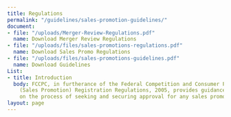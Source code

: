 ```yaml
---
title: Regulations
permalink: "/guidelines/sales-promotion-guidelines/"
document:
- file: "/uploads/Merger-Review-Regulations.pdf"
  name: Download Merger Review Regulations
- file: "/uploads/files/sales-promotions-regulations.pdf"
  name: Download Sales Promo Regulations
- file: "/uploads/files/sales-promotions-guidelines.pdf"
  name: Download Guidelines
List:
- title: Introduction
  body: FCCPC, in furtherance of the Federal Competition and Consumer Protection Commission
    (Sales Promotion) Registration Regulations, 2005, provides guidance and direction
    on the process of seeking and securing approval for any sales promotion.
layout: page
---
```



